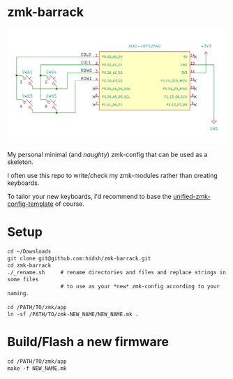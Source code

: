 # zmk-barrack

![schematic](img/xiao-nrf--zmk-barrack.png)

My personal minimal (and *naughty*) zmk-config that can be used as a skeleton.

I often use this repo to write/check my zmk-modules rather than creating keyboards.

To tailor your new keyboards, I'd recommend to base the [unified-zmk-config-template](https://github.com/zmkfirmware/unified-zmk-config-template) of course.

# Setup
```
cd ~/Downloads
git clone git@github.com:hidsh/zmk-barrack.git
cd zmk-barrack
./_rename.sh     # rename directories and files and replace strings in some files
                 # to use as your *new* zmk-config according to your naming.

cd /PATH/TO/zmk/app
ln -sf /PATH/TO/zmk-NEW_NAME/NEW_NAME.mk .
```

# Build/Flash a new firmware
```
cd /PATH/TO/zmk/app
make -f NEW_NAME.mk
```
